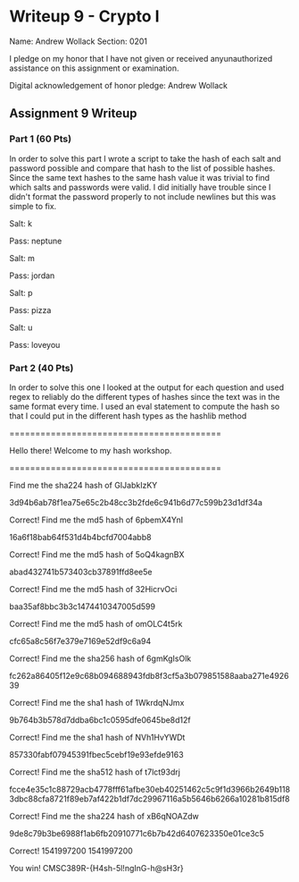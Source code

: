 Writeup 9 - Crypto I
=====

Name: Andrew Wollack
Section: 0201

I pledge on my honor that I have not given or received anyunauthorized assistance on this assignment or examination.

Digital acknowledgement of honor pledge: Andrew Wollack

## Assignment 9 Writeup

### Part 1 (60 Pts)

In order to solve this part I wrote a script to take the hash of each salt and password possible and compare that hash to the list of possible hashes. Since the same text hashes to the same hash value it was trivial to find which salts and passwords were valid. I did initially have trouble since I didn't format the password properly to not include newlines but this was simple to fix.

Salt: k

Pass: neptune


Salt: m

Pass: jordan


Salt: p

Pass: pizza


Salt: u

Pass: loveyou



### Part 2 (40 Pts)

In order to solve this one I looked at the output for each question and used regex to reliably do the different types of hashes since the text was in the same format every time. I used an eval statement to compute the hash so that I could put in the different hash types as the hashlib method


=========================================

Hello there! Welcome to my hash workshop.

=========================================

Find me the sha224 hash of GIJabkIzKY
>>> 
3d94b6ab78f1ea75e65c2b48cc3b2fde6c941b6d77c599b23d1df34a

Correct!
Find me the md5 hash of 6pbemX4YnI
>>> 
16a6f18bab64f531d4b4bcfd7004abb8

Correct!
Find me the md5 hash of 5oQ4kagnBX
>>> 
abad432741b573403cb37891ffd8ee5e

Correct!
Find me the md5 hash of 32HicrvOci
>>> 
baa35af8bbc3b3c1474410347005d599

Correct!
Find me the md5 hash of omOLC4t5rk
>>> 
cfc65a8c56f7e379e7169e52df9c6a94

Correct!
Find me the sha256 hash of 6gmKgIsOlk
>>> 
fc262a86405f12e9c68b094688943fdb8f3cf5a3b079851588aaba271e492639

Correct!
Find me the sha1 hash of 1WkrdqNJmx
>>> 
9b764b3b578d7ddba6bc1c0595dfe0645be8d12f

Correct!
Find me the sha1 hash of NVh1HvYWDt
>>> 
857330fabf07945391fbec5cebf19e93efde9163

Correct!
Find me the sha512 hash of t7lct93drj
>>> 
fcce4e35c1c88729acb4778fff61afbe30eb40251462c5c9f1d3966b2649b1183dbc88cfa8721f89eb7af422b1df7dc29967116a5b5646b6266a10281b815df8

Correct!
Find me the sha224 hash of xB6qNOAZdw
>>> 
9de8c79b3be6988f1ab6fb20910771c6b7b42d6407623350e01ce3c5

Correct!
1541997200
1541997200

You win! CMSC389R-{H4sh-5l!ngInG-h@sH3r}